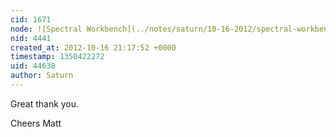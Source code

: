 ```yaml
---
cid: 1671
node: ![Spectral Workbench](../notes/saturn/10-16-2012/spectral-workbench)
nid: 4441
created_at: 2012-10-16 21:17:52 +0000
timestamp: 1350422272
uid: 44638
author: Saturn
---
```


Great thank you.

Cheers Matt